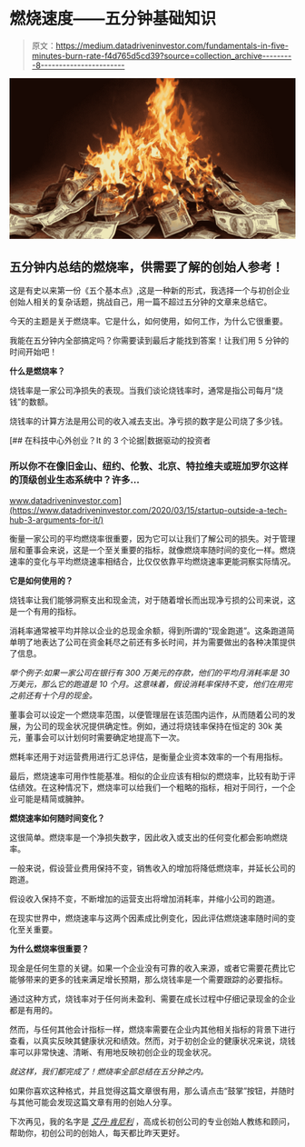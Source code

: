 # 燃烧速度——五分钟基础知识

> 原文：<https://medium.datadriveninvestor.com/fundamentals-in-five-minutes-burn-rate-f4d765d5cd39?source=collection_archive---------8----------------------->

![](img/ecca7556e9cb7ff1880642884d5268cd.png)

## 五分钟内总结的燃烧率，供需要了解的创始人参考！

这是有史以来第一份《五个基本点》,这是一种新的形式，我选择一个与初创企业创始人相关的复杂话题，挑战自己，用一篇不超过五分钟的文章来总结它。

今天的主题是关于燃烧率。它是什么，如何使用，如何工作，为什么它很重要。

我能在五分钟内全部搞定吗？你需要读到最后才能找到答案！让我们用 5 分钟的时间开始吧！

**什么是燃烧率？**

烧钱率是一家公司净损失的表现。当我们谈论烧钱率时，通常是指公司每月“烧钱”的数额。

烧钱率的计算方法是用公司的收入减去支出。净亏损的数字是公司烧了多少钱。

[](https://www.datadriveninvestor.com/2020/03/15/startup-outside-a-tech-hub-3-arguments-for-it/) [## 在科技中心外创业？It 的 3 个论据|数据驱动的投资者

### 所以你不在像旧金山、纽约、伦敦、北京、特拉维夫或班加罗尔这样的顶级创业生态系统中？许多…

www.datadriveninvestor.com](https://www.datadriveninvestor.com/2020/03/15/startup-outside-a-tech-hub-3-arguments-for-it/) 

衡量一家公司的平均燃烧率很重要，因为它可以让我们了解公司的损失。对于管理层和董事会来说，这是一个至关重要的指标，就像燃烧率随时间的变化一样。燃烧速率的变化与平均燃烧速率相结合，比仅仅依靠平均燃烧速率更能洞察实际情况。

**它是如何使用的？**

烧钱率让我们能够洞察支出和现金流，对于随着增长而出现净亏损的公司来说，这是一个有用的指标。

消耗率通常被平均并除以企业的总现金余额，得到所谓的“现金跑道”。这条跑道简单明了地表达了公司在资金耗尽之前还有多长时间，并为需要做出的各种决策提供了信息。

*举个例子:如果一家公司在银行有 300 万美元的存款，他们的平均月消耗率是 30 万美元，那么它的跑道是 10 个月。这意味着，假设消耗率保持不变，他们在用完之前还有十个月的现金。*

董事会可以设定一个燃烧率范围，以便管理层在该范围内运作，从而随着公司的发展，为公司的现金状况提供确定性。例如，通过将烧钱率保持在恒定的 30k 美元，董事会可以计划何时需要确定地提高下一次。

燃耗率还用于对运营费用进行汇总评估，是衡量企业资本效率的一个有用指标。

最后，燃烧速率可用作性能基准。相似的企业应该有相似的燃烧率，比较有助于评估绩效。在这种情况下，燃烧率可以给我们一个粗略的指标，相对于同行，一个企业可能是精简或臃肿。

**燃烧速率如何随时间变化？**

这很简单。燃烧率是一个净损失数字，因此收入或支出的任何变化都会影响燃烧率。

一般来说，假设营业费用保持不变，销售收入的增加将降低燃烧率，并延长公司的跑道。

假设收入保持不变，不断增加的运营支出将增加消耗率，并缩小公司的跑道。

在现实世界中，燃烧速率与这两个因素成比例变化，因此评估燃烧速率随时间的变化至关重要。

**为什么燃烧率很重要？**

现金是任何生意的关键。如果一个企业没有可靠的收入来源，或者它需要花费比它能够带来的更多的钱来满足增长预期，那么烧钱率是一个需要跟踪的必要指标。

通过这种方式，烧钱率对于任何尚未盈利、需要在成长过程中仔细记录现金的企业都是有用的。

然而，与任何其他会计指标一样，燃烧率需要在企业内其他相关指标的背景下进行查看，以真实反映其健康状况和绩效。然而，对于初创企业的健康状况来说，烧钱率可以非常快速、清晰、有用地反映初创企业的现金状况。

*就这样，我们都完成了！燃烧率全部总结在五分钟之内。*

如果你喜欢这种格式，并且觉得这篇文章很有用，那么请点击“鼓掌”按钮，并随时与其他可能会发现这篇文章有用的创始人分享。

下次再见，我的名字是 [*艾丹·肯尼利*](http://www.aidankenealy.com/) ，高成长初创公司的专业创始人教练和顾问，帮助你，初创公司的创始人，每天都比昨天更好。